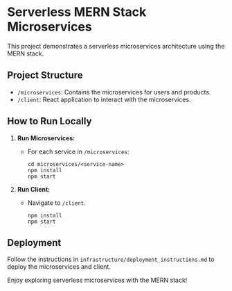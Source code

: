 # Serverless MERN Stack Microservices

This project demonstrates a serverless microservices architecture using the MERN stack.

## Project Structure
- `/microservices`: Contains the microservices for users and products.
- `/client`: React application to interact with the microservices.

## How to Run Locally
1. **Run Microservices:**
   - For each service in `/microservices`:
     ```
     cd microservices/<service-name>
     npm install
     npm start
     ```

2. **Run Client:**
   - Navigate to `/client`.
     ```
     npm install
     npm start
     ```

## Deployment
Follow the instructions in `infrastructure/deployment_instructions.md` to deploy the microservices and client.

Enjoy exploring serverless microservices with the MERN stack!